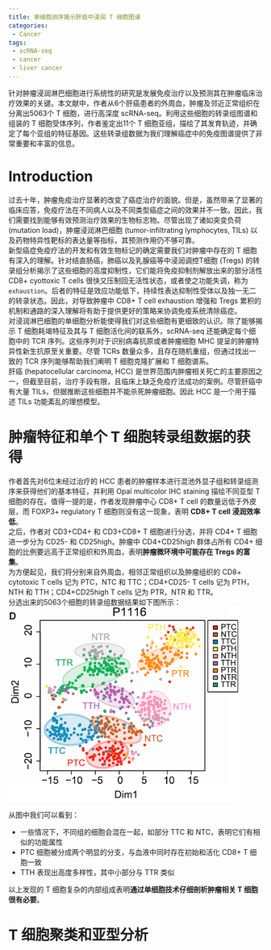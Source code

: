 ```yaml
---
title: 单细胞测序揭示肝癌中浸润 T 细胞图谱
categories:
 - Cancer
tags:
 - scRNA-seq
 - cancer
 - liver cancer
---  
```

  
针对肿瘤浸润淋巴细胞进行系统性的研究是发展免疫治疗以及预测其在肿瘤临床治疗效果的关键。本文献中，作者从6个肝癌患者的外周血，肿瘤及邻近正常组织在分离出5063个 T 细胞，进行高深度 scRNA-seq。利用这些细胞的转录组图谱和组装的 T 细胞受体序列，作者鉴定出11个 T 细胞亚组，描绘了其发育轨迹，并确定了每个亚组的特征基因。这些转录组数据为我们理解癌症中的免疫图谱提供了非常重要和丰富的信息。  

<!-- more -->

# Introduction  
过去十年，肿瘤免疫治疗显著的改变了癌症治疗的面貌。但是，虽然带来了显著的临床应答，免疫疗法在不同病人以及不同类型癌症之间的效果并不一致。因此，我们需要找到能够有效预测治疗效果的生物标志物。尽管出现了诸如突变负荷 (mutation load)，肿瘤浸润淋巴细胞 (tumor-infiltrating lymphocytes, TILs) 以及药物特异性靶标的表达量等指标，其预测作用仍不够可靠。  
新型癌症免疫疗法的开发和有效生物标记的确定需要我们对肿瘤中存在的 T 细胞有深入的理解。针对结直肠癌，肺癌以及乳腺癌等中浸润调控T细胞 (Tregs) 的转录组分析揭示了这些细胞的高度抑制性，它们能将免疫抑制剂解放出来的部分活性 CD8+ cyottoxic T cells 很快又压制回无活性状态，或者使之功能失调，称为 `exhaustion`。后者的特征是效应功能低下，持续性表达抑制性受体以及独一无二的转录状态。因此，对导致肿瘤中 CD8+ T cell exhaustion 增强和 Tregs 累积的机制和通路的深入理解将有助于提供更好的策略来协调免疫系统清除癌症。  
对浸润淋巴细胞的单细胞分析能使得我们对这些细胞有更细致的认识。除了能够揭示 T 细胞耗竭特征及其与 T 细胞活化间的联系外，scRNA-seq 还能确定每个细胞中的 TCR 序列。这些序列对于识别病毒抗原或者肿瘤细胞 MHC 提呈的肿瘤特异性新生抗原至关重要。尽管 TCRs 数量众多，且存在随机重组，但通过找出一致的 TCR 序列能够帮助我们阐明 T 细胞克隆扩展和 T 细胞谱系。  
肝癌 (hepatocellular carcinoma, HCC) 是世界范围内肿瘤相关死亡的主要原因之一，但截至目前，治疗手段有限，且临床上缺乏免疫疗法成功的案例。尽管肝癌中有大量 TILs，但据推断这些细胞并不能杀死肿瘤细胞。因此 HCC 是一个用于描述 TILs 功能紊乱的理想模型。  
  
# 肿瘤特征和单个 T 细胞转录组数据的获得  
作者首先对6位未经过治疗的 HCC 患者的肿瘤样本进行混池外显子组和转录组测序来获得他们的基本特征，并利用 Opal multicolor IHC staining 描绘不同亚型 T 细胞的存在。值得一提的是，作者发现肿瘤中心 CD8+ T cell 的数量远低于外皮层，而 FOXP3+ regulatory T 细胞则没有这一现象，表明 **CD8+ T cell 浸润效率低**。  
之后，作者对 CD3+CD4+ 和 CD3+CD8+ T 细胞进行分选，并将 CD4+ T 细胞进一步分为 CD25- 和 CD25high。肿瘤中 CD4+CD25high 群体占所有 CD4+ 细胞的比例要远高于正常组织和外周血，表明**肿瘤微环境中可能存在 Tregs 的富集**。  
为方便起见，我们将分别来自外周血，相邻正常组织以及肿瘤组织的 CD8+ cytotoxic T cells 记为 PTC，NTC 和 TTC；CD4+CD25- T cells 记为 PTH，NTH 和 TTH；CD4+CD25high T cells 记为 PTR，NTR 和 TTR。  
分选出来的5063个细胞的转录组数据结果如下图所示：  
![scRNA_seq](/img/2018-06-11-T-cells-landscape-liver-cancer/scRNA_seq.png)  
  
从图中我们可以看到：  
* 一些情况下，不同组的细胞会混在一起，如部分 TTC 和 NTC，表明它们有相似的功能属性  
* PTC 细胞被分成两个明显的分支，与血液中同时存在初始和活化 CD8+ T 细胞一致  
* TTH 表现出高度多样性，其中小部分与 TTR 类似  

以上发现的 T 细胞复杂的内部组成表明**通过单细胞技术仔细剖析肿瘤相关 T 细胞很有必要**。  
  
# T 细胞聚类和亚型分析  
